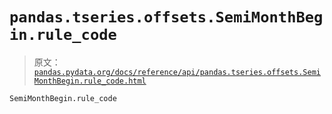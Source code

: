 # `pandas.tseries.offsets.SemiMonthBegin.rule_code`

> 原文：[`pandas.pydata.org/docs/reference/api/pandas.tseries.offsets.SemiMonthBegin.rule_code.html`](https://pandas.pydata.org/docs/reference/api/pandas.tseries.offsets.SemiMonthBegin.rule_code.html)

```py
SemiMonthBegin.rule_code
```
